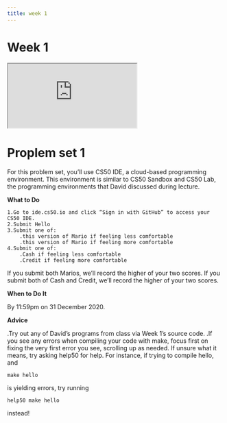 ```yaml
---
title: week 1
---
```


# Week 1

<iframe src="https://www.youtube.com/embed/e9Eds2Rc_x8"></iframe>

# Proplem set 1
For this problem set, you’ll use CS50 IDE, a cloud-based programming environment. This environment is similar to CS50 Sandbox and CS50 Lab, the programming environments that David discussed during lecture.

**What to Do**

    1.Go to ide.cs50.io and click “Sign in with GitHub” to access your CS50 IDE.
    2.Submit Hello
    3.Submit one of: 
        .this version of Mario if feeling less comfortable
        .this version of Mario if feeling more comfortable
    4.Submit one of: 
        .Cash if feeling less comfortable
        .Credit if feeling more comfortable
        
If you submit both Marios, we’ll record the higher of your two scores. If you submit both of Cash and Credit, we’ll record the higher of your two scores.

**When to Do It**

By 11:59pm on 31 December 2020.

**Advice**

.Try out any of David’s programs from class via Week 1’s source code.
.If you see any errors when compiling your code with make, focus first on fixing the very first error you see, scrolling up as needed. If unsure what it means, try asking help50 for help. For instance, if trying to compile hello, and 
    
    make hello
    
is yielding errors, try running

    help50 make hello
    
instead!
